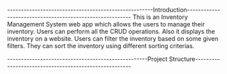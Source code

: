 -----------------------------------------------------Introduction---------------------------------------------------------
This is an Inventory Management System web app which allows the users to manage their inventory. Users can perform all the CRUD operations. Also it displays the inventory on a website. Users can filter the inventory based on some given filters. They can sort the inventory using different sorting criterias.

---------------------------------------------------Project Structure------------------------------------------------------
